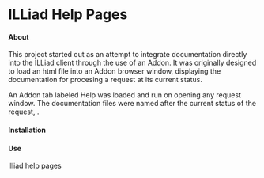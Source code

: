 ILLiad Help Pages
=====
#### About
This project started out as an attempt to integrate documentation directly into the ILLiad client through the use of an Addon. It was originally designed to load an html file into an Addon browser window, displaying the documentation for procesing a request at its current status. 

An Addon tab labeled Help was loaded and run on opening any request window. The documentation files were named after the current status of the request, .
#### Installation
#### Use
Illiad help pages
